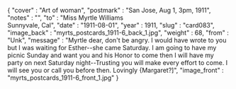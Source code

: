 {
  "cover" : "Art of woman",
  "postmark" : "San Jose, Aug 1, 3pm, 1911",
  "notes" : "",
  "to" : "Miss Myrtle Williams<br> Sunnyvale, Cal",
  "date" : "1911-08-01",
  "year" : 1911,
  "slug" : "card083",
  "image_back" : "myrts_postcards_1911-6_back_1.jpg",
  "weight" : 68,
  "from" : "Unk",
  "message" : "Myrtle dear, don't be angry. I would have wrote to you but I was waiting for Esther--she came Saturday. I am going to have my picnic Sunday and want you and his Honor to come then I will have my party on next Saturday night--Trusting you will make every effort to come. I will see you or call you before then. Lovingly {Margaret?]",
  "image_front" : "myrts_postcards_1911-6_front_1.jpg"
}
